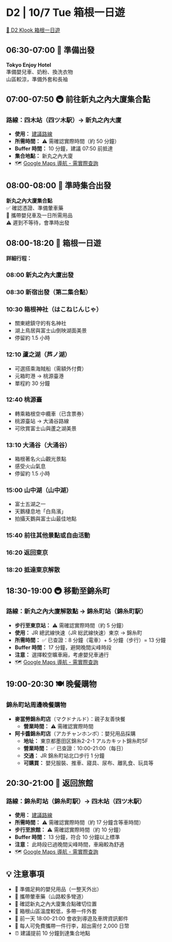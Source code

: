 # D2 | 10/7 Tue 箱根一日遊

[🚌 D2 Klook 箱根一日遊](https://www.klook.com/zh-HK/activity/124332-hakone-shrine-lake-ashi-owakudani-yamanakako-day-tour-from-tokyo/?spm=Wish.Favorite_Activity_Card_LIST&clickId=cbf8260185)

## **06:30-07:00** 🌅 準備出發

**Tokyo Enjoy Hotel**  
準備嬰兒車、奶粉、換洗衣物  
山區較涼，準備外套和長袖

## **07:00-07:50** 🚇 前往新丸之內大廈集合點

### 路線：四木站（四ツ木駅）→ 新丸之內大廈

- **使用：** [建議路線](https://maps.app.goo.gl/nf7gFQN8QKK9ANhY7)
- **所需時間：** ⚠️ 需確認實際時間（約 50 分鐘）
- **Buffer 時間：** 10 分鐘，建議 07:50 前抵達
- **集合地點：** 新丸之內大廈
- 🗺️ [Google Maps 導航 - 需實際查詢](https://www.google.com/maps/dir/四ツ木駅/新丸之内ビルディング?travelmode=transit)

## **08:00-08:00** 🚌 準時集合出發

**新丸之內大廈集合點**  
✅ 確認憑證、準備暈車藥  
👶 攜帶嬰兒車及一日所需用品  
⚠️ 遲到不等待，會準時出發

## **08:00-18:20** 🗻 箱根一日遊

**詳細行程：**

### **08:00** 新丸之內大廈出發

### **08:30** 新宿出發（第二集合點）

### **10:30** 箱根神社（はこねじんじゃ）

- 關東總鎮守的有名神社
- 湖上鳥居與富士山倒映湖面美景
- 停留約 1.5 小時

### **12:10** 蘆之湖（芦ノ湖）

- 可選搭乘海賊船（需額外付費）
- 元箱町港 → 桃源臺港
- 單程約 30 分鐘

### **12:40** 桃源臺

- 轉乘箱根空中纜車（已含票券）
- 桃源臺站 → 大涌谷路線
- 可欣賞富士山與蘆之湖美景

### **13:10** 大涌谷（大涌谷）

- 箱根著名火山觀光景點
- 感受火山氣息
- 停留約 1.5 小時

### **15:00** 山中湖（山中湖）

- 富士五湖之一
- 天鵝棲息地「白鳥濱」
- 拍攝天鵝與富士山最佳地點

### **15:40** 前往其他景點或自由活動

### **16:20** 返回東京

### **18:20** 抵達東京解散

## **18:30-19:00** 🚇 移動至錦糸町

### 路線：新丸之內大廈解散點 → 錦糸町站（錦糸町駅）

- **步行至東京站：** ⚠️ 需確認實際時間（約 5 分鐘）
- **使用：** JR 總武線快速（JR 総武線快速）東京 → 錦糸町
- **所需時間：** ✅ 已查證：8 分鐘（電車）+ 5 分鐘（步行）= 13 分鐘
- **Buffer 時間：** 17 分鐘，避開晚間尖峰時段
- **注意：** 選擇較空曠車廂，考慮嬰兒車通行
- 🗺️ [Google Maps 導航 - 需實際查詢](https://www.google.com/maps/dir/新丸之内ビルディング/錦糸町駅?travelmode=transit)

## **19:00-20:30** 🍽️ 晚餐購物

### 錦糸町站周邊晚餐購物

- **麥當勞錦糸町店**（マクドナルド）：親子友善快餐
  - **營業時間：** ⚠️ 需確認實際時間
- **阿卡醬錦糸町店**（アカチャンホンポ）：嬰兒用品採購
  - **地址：** 東京都墨田区錦糸2-2-1 アルカキット錦糸町5F
  - **營業時間：** ✅ 已查證：10:00-21:00（每日）
  - **交通：** JR 錦糸町站北口步行 1 分鐘
  - **可購買：** 嬰兒服裝、推車、寢具、尿布、離乳食、玩具等

## **20:30-21:00** 🏨 返回旅館

### 路線：錦糸町站（錦糸町駅）→ 四木站（四ツ木駅）

- **使用：** [建議路線](https://maps.app.goo.gl/koQtPgxj6eNGbx1x6)
- **所需時間：** ⚠️ 需確認實際時間（約 17 分鐘含等車時間）
- **步行至旅館：** ⚠️ 需確認實際時間（約 10 分鐘）
- **Buffer 時間：** 13 分鐘，符合 10 分鐘以上標準
- **注意：** 此時段已過晚間尖峰時間，車廂較為舒適
- 🗺️ [Google Maps 導航 - 需實際查詢](https://www.google.com/maps/dir/錦糸町駅/四ツ木駅?travelmode=transit)

## 💡 **注意事項**

- 🍼 準備足夠的嬰兒用品（一整天外出）
- 💊 攜帶暈車藥（山路較多彎道）
- 📱 確認新丸之內大廈集合點確切位置
- 🧥 箱根山區溫度較低，多帶一件外套
- 📧 前一天 18:00-21:00 會收到導遊及車牌資訊郵件
- 🎒 每人可免費攜帶一件行李，超出需付 2,000 日幣
- ⏰ 建議提前 10 分鐘到達集合地點
